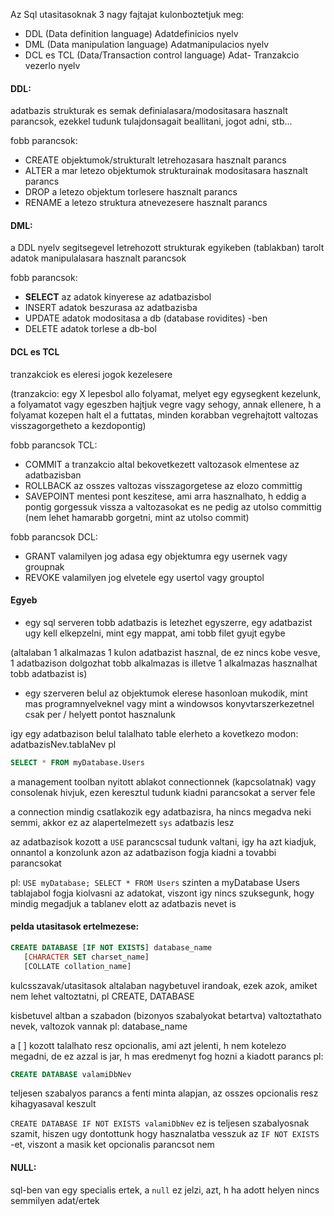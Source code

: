 Az Sql utasitasoknak 3 nagy fajtajat kulonboztetjuk meg:
- DDL (Data definition language) Adatdefinicios nyelv
- DML (Data manipulation language) Adatmanipulacios nyelv
- DCL es TCL (Data/Transaction control language) Adat- Tranzakcio vezerlo nyelv



#### DDL:
adatbazis strukturak es semak definialasara/modositasara hasznalt parancsok, ezekkel tudunk tulajdonsagait beallitani, jogot adni, stb...

fobb parancsok:
- CREATE      objektumok/strukturalt letrehozasara hasznalt parancs
- ALTER       a mar letezo objektumok strukturainak modositasara hasznalt parancs
- DROP        a letezo objektum torlesere hasznalt parancs
- RENAME      a letezo struktura atnevezesere hasznalt parancs


#### DML:
a DDL nyelv segitsegevel letrehozott strukturak egyikeben (tablakban) tarolt adatok manipulalasara hasznalt parancsok

fobb parancsok:
- **SELECT**      az adatok kinyerese az adatbazisbol
- INSERT      adatok beszurasa az adatbazisba
- UPDATE      adatok modositasa a db (database rovidites) -ben
- DELETE      adatok torlese a db-bol


#### DCL es TCL
tranzakciok es eleresi jogok kezelesere 

(tranzakcio: egy X lepesbol allo folyamat, melyet egy egysegkent kezelunk, a folyamatot vagy egeszben hajtjuk vegre vagy sehogy, annak ellenere, h a folyamat kozepen halt el a futtatas, minden korabban vegrehajtott valtozas visszagorgetheto a kezdopontig)
 
fobb parancsok TCL:
- COMMIT      a tranzakcio altal bekovetkezett valtozasok elmentese az adatbazisban
- ROLLBACK    az osszes valtozas visszagorgetese az elozo committig 
- SAVEPOINT   mentesi pont keszitese, ami arra hasznalhato, h eddig a pontig gorgessuk vissza a valtozasokat es ne pedig az utolso committig (nem lehet hamarabb gorgetni, mint az utolso commit)

fobb parancsok DCL:
- GRANT       valamilyen jog adasa egy objektumra egy usernek vagy groupnak
- REVOKE      valamilyen jog elvetele egy usertol vagy grouptol 
 
 
 #### Egyeb
 
 - egy sql serveren tobb adatbazis is letezhet egyszerre, egy adatbazist ugy kell elkepzelni, mint egy mappat, ami tobb filet gyujt egybe
 
 (altalaban 1 alkalmazas 1 kulon adatbazist hasznal, de ez nincs kobe vesve, 1 adatbazison dolgozhat tobb alkalmazas is illetve 1 alkalmazas hasznalhat tobb adatbazist is)
 
 - egy szerveren belul az objektumok elerese hasonloan mukodik, mint mas programnyelveknel vagy mint a windowsos konyvtarszerkezetnel csak per / helyett pontot hasznalunk
 
 igy egy adatbazison belul talalhato table elerheto a kovetkezo modon: adatbazisNev.tablaNev
 pl 
 ``` sql
 SELECT * FROM myDatabase.Users
 ```
 
 a management toolban nyitott ablakot connectionnek (kapcsolatnak) vagy consolenak hivjuk, ezen keresztul tudunk kiadni parancsokat a server fele
 
 a connection mindig csatlakozik egy adatbazisra, ha nincs megadva neki semmi, akkor ez az alapertelmezett `sys` adatbazis lesz
 
 az adatbazisok kozott a `USE` parancscsal tudunk valtani, igy ha azt kiadjuk, onnantol a konzolunk azon az adatbazison fogja kiadni a tovabbi parancsokat
 
 pl: ```USE myDatabase; SELECT * FROM Users``` szinten a myDatabase Users tablajabol fogja kiolvasni az adatokat, viszont igy nincs szuksegunk, hogy mindig megadjuk a tablanev elott az adatbazis nevet is
 



#### pelda utasitasok ertelmezese:

``` sql
CREATE DATABASE [IF NOT EXISTS] database_name
   [CHARACTER SET charset_name]
   [COLLATE collation_name]
```
kulcsszavak/utasitasok altalaban nagybetuvel irandoak, ezek azok, amiket nem lehet valtoztatni, pl CREATE, DATABASE

kisbetuvel altban a szabadon (bizonyos szabalyokat betartva) valtoztathato nevek, valtozok vannak pl: database_name

a [ ] kozott talalhato resz opcionalis, ami azt jelenti, h nem kotelezo megadni, de ez azzal is jar, h mas eredmenyt fog hozni a kiadott parancs
pl:
``` sql
CREATE DATABASE valamiDbNev
```
teljesen szabalyos parancs a fenti minta alapjan, az osszes opcionalis resz kihagyasaval keszult

`CREATE DATABASE IF NOT EXISTS valamiDbNev` ez is teljesen szabalyosnak szamit, hiszen ugy dontottunk hogy hasznalatba vesszuk az `IF NOT EXISTS` -et, viszont a masik ket opcionalis parancsot nem



#### NULL:

sql-ben van egy specialis ertek, a `null` ez jelzi, azt, h ha adott helyen nincs semmilyen adat/ertek